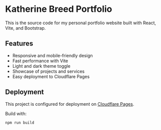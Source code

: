 # Katherine Breed Portfolio

This is the source code for my personal portfolio website built with React, Vite, and Bootstrap.

## Features

- Responsive and mobile-friendly design
- Fast performance with Vite
- Light and dark theme toggle
- Showcase of projects and services
- Easy deployment to Cloudflare Pages

## Deployment

This project is configured for deployment on [Cloudflare Pages](https://pages.cloudflare.com/).

Build with:

```bash
npm run build
